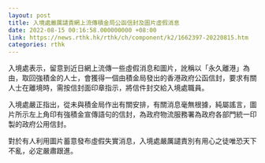 ```yaml
---
layout: post
title: 入境處嚴厲譴責網上流傳積金局公函信封及圖片虛假消息
date: 2022-08-15 00:16:58.000000000 +08:00
link: https://news.rthk.hk/rthk/ch/component/k2/1662397-20220815.htm
categories: rthk
---
```


入境處表示，留意到近日網上流傳一些虛假消息和圖片，訛稱以「永久離港」為由，取回強積金的人士，會獲得一個由積金局發出的香港政府公函信封，要求有關人士在離境時，需按信封面印章指示，將信件封交給入境處職員。

入境處嚴正指出，從未與積金局作出有關安排，有關消息毫無根據，純屬謠言，圖片所示左上角印有強積金宣傳語句的信封，為政府物流服務署為政府各部門統一印製的政府公用信封。

對於有人利用圖片蓄意發布虛假失實消息，入境處嚴厲譴責別有用心之徒唯恐天下不亂，必定嚴肅跟進。
